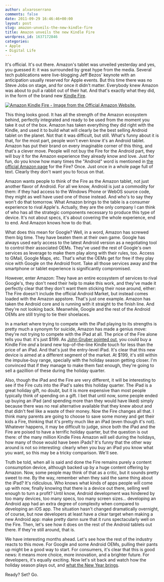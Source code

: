 ```yaml
---
author: alvaroserrano
comments: false
date: 2011-09-29 16:46:46+00:00
layout: post
slug: amazon-unveils-the-new-kindle-fire
title: Amazon unveils the new Kindle Fire
wordpress_id: 1637172846
categories:
- Apple
- Digital Life
---
```


It's official. It's out there. Amazon's tablet was unveiled yesterday and yes, you guessed it: it was surrounded by great hype from the media. Several tech publications were live-blogging Jeff Bezos' keynote with an anticipation usually reserved for Apple events. But this time there was no Steve Jobs on stage, and for once it didn't matter. Everybody knew Amazon was about to pull a rabbit out of their hat. And that's exactly what they did, in the form of the brand new [Kindle Fire](http://www.amazon.com/Kindle-Color-Multi-touch-Display-Wi-Fi/dp/B0051VVOB2).




[![Amazon Kindle Fire - Image from the Official Amazon Website.](http://analogsenses.com/files/2011/09/KO-aag-mag._V166939188_.jpg)](http://thisismynext.com/2011/09/28/editorial-amazon-android-google/)




This thing looks good. It has all the strength of the Amazon ecosystem behind, perfectly integrated and ready to be used from the moment you take it out of the box. Amazon has taken everything they did right with the Kindle, and used it to build what will clearly be the best selling Android tablet on the planet. Not that it was difficult, but still. What's funny about it is that, for the most part, people won't even know it's an Android tablet. Amazon has put their brand on every imaginable corner of this thing, and that's a clever move. People will not buy the Fire for the Android part, they will buy it for the Amazon experience they already know and love. Just for fun, do you know how many times the "Android" word is mentioned in [the official Amazon page](http://www.amazon.com/Kindle-Color-Multi-touch-Display-Wi-Fi/dp/B0051VVOB2) for the Fire? Once. Just once in a whole page full of text. Clearly they don't want you to focus on that.

Amazon wants people to think of the Fire as the Amazon tablet, not just another flavor of Android. For all we know, Android is just a commodity for them: if they had access to the Windows Phone or WebOS source code, they might as well have used one of those instead. And who's to say they won't do that tomorrow. What Amazon brings to the table is a consumer experience to rival Apple's. Actually, they are the only company I can think of who has all the strategic components necessary to produce this type of device. It's not about specs, it's about covering the whole experience, end to end. And Amazon knows how to do that.

What does this mean for Google? Well, in a word, Amazon has screwed them big time. They have beaten them at their own game. Google has always used early access to the latest Android version as a negotiating tool to control their associated OEMs. They've used the rest of Google's own services as leverage to make them play along with their rules, too. Access to GMail, Google Maps, etc. That's what the OEMs get for free if they play nice with Google on the Android front. Take all those services away and the smartphone or tablet experience is significantly compromised.

However, enter Amazon: They have an entire ecosystem of services to rival Google's, they don't need their help to make this work, and they've made it perfectly clear that they don't want them sticking their nose around, either: The Fire doesn't include the official Android Market, but instead comes loaded with the Amazon appstore. That's just one example. Amazon has taken the Android core and is running with it straight to the finish line. And they're not looking back. Meanwhile, Google and the rest of the Android OEMs are still trying to tie their shoelaces.

In a market where trying to compete with the iPad playing to its strengths is pretty much a synonym for suicide, Amazon has made a genius move: they're not trying to compete with the iPad at all. The price of the Fire alone tells you that: it's just $199. As [John Gruber pointed out](http://daringfireball.net/2011/09/amazons_new_kindles), you could buy a Kindle Fire _and_ a brand new top-of-the-line Kindle touch for less than the price of an iPad. And that's just the entry-level iPad. It's clear that this new device is aimed at a different segment of the market. At $199, it's still within the impulse-buy range, specially with the holiday season getting closer. I'm convinced that if they manage to make them fast enough, they're going to sell a gazillion of these during the holiday quarter.

Also, though the iPad and the Fire are very different, it will be interesting to see if the Fire cuts into the iPad's sales this holiday quarter. The iPad is a great holiday gift, no doubt, but it is more expensive than most people typically think of spending on a gift. I bet that until now, some people ended up buying an iPad (and spending more than they would have liked) simply because there was no real alternative available that they knew about and that didn't feel like a waste of their money. Now the Fire changes all that. I think many parents are going to choose to save some money and get their kids a Fire, thinking that it's pretty much like an iPad (even though it's not). Whatever happens, it may be difficult to judge, since both the iPad and the Fire are poised to have a terrific holiday quarter, but the question is out there: of the many million Kindle Fires Amazon will sell during the holidays, how many of those would have been iPads? It's funny that the other way around is not so interesting: clearly when you buy an iPad you know what you want, so this may be a tricky comparison. We'll see.

Truth be told, when all is said and done the Fire remains purely a content consumption device, although backed up by a huge content offering by Amazon. Now, some people may think of that as a critic, but it sounds pretty sweet to me. By the way, remember when they said the same thing about the iPad? It's ridiculous. Who knows what kinds of apps people will come up with now, finally knowing that there is a device out there, selling well enough to turn a profit? Until know, Android development was hindered by too many devices, too many specs, too many screen sizes... developing an Android app had an extra degree of complexity when compared to developing an iOS app. The situation hasn't changed dramatically overnight, of course, but now developers at least have a clear target when making a new Android app: make pretty damn sure that it runs spectacularly well on the Fire. Then, let's see how it does on the rest of the Android tablets out there. If they're still around, that is.

We have interesting months ahead. Let's see how the rest of the industry reacts to this move. For Google and some Android OEMs, pulling their pants up might be a good way to start. For consumers, it's clear that this is good news: it means more choice, more innovation, and a brighter future. For developers, it's equally exciting. Now let's sit back and watch how the holiday season plays out, and [what the New Year brings](http://www.macrumors.com/2011/08/19/wall-street-journal-confirms-early-2012-ipad-3-with-retina-display/).

Ready? Set? Go.
